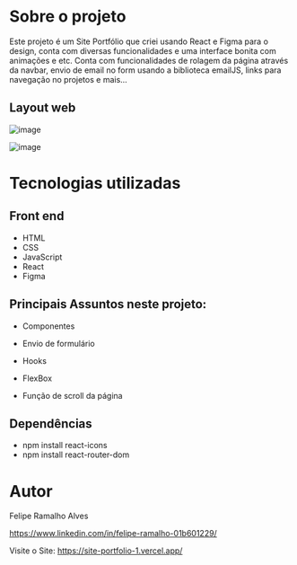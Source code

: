 # Sobre o projeto

Este projeto é um Site Portfólio que criei usando React e Figma para o design, conta com diversas funcionalidades e uma interface bonita com animações e etc.
Conta com funcionalidades de rolagem da página através da navbar, envio de email no form usando a biblioteca emailJS, links para navegação no projetos e mais...  

## Layout web
![image](https://user-images.githubusercontent.com/108680857/230964991-bb016b58-e7c3-4f37-8289-30b94153ef13.png)

![image](https://user-images.githubusercontent.com/108680857/230965088-057f64cf-cb19-4e71-9127-4f7fdc7bf3a3.png)


# Tecnologias utilizadas
## Front end
- HTML
- CSS
- JavaScript
- React
- Figma


## Principais Assuntos neste projeto:

- Componentes

- Envio de formulário

- Hooks

- FlexBox

- Função de scroll da página


## Dependências

- npm install react-icons
- npm install react-router-dom


# Autor

Felipe Ramalho Alves

https://www.linkedin.com/in/felipe-ramalho-01b601229/

Visite o Site: https://site-portfolio-1.vercel.app/
